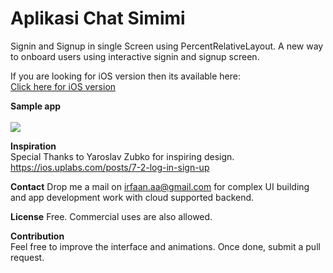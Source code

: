 # Aplikasi Chat Simimi
Signin and Signup in single Screen using PercentRelativeLayout. A new way to onboard users using interactive signin and signup screen. 

If you are looking for iOS version then its available here: <br>
<a href="https://github.com/amirdew/AMLoginSignup" target="_blank">Click here for iOS version</a><br>

**Sample app**<br><br>
<img src="https://raw.githubusercontent.com/irfaan008/OnePageSigninSignup/master/onePageLoginSignup.gif"><br>

**Inspiration**
<br>
Special Thanks to Yaroslav Zubko for inspiring design.<br>
https://ios.uplabs.com/posts/7-2-log-in-sign-up

**Contact**
Drop me a mail on irfaan.aa@gmail.com for complex UI building and app development work with cloud supported backend.

**License**
Free. Commercial uses are also allowed.

**Contribution**
<br>
Feel free to improve the interface and animations. Once done, submit a pull request.
